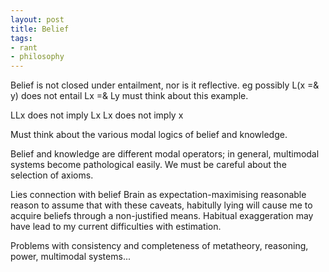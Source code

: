 ```yaml
---
layout: post
title: Belief
tags:
- rant
- philosophy
---
```


Belief is not closed under entailment, nor is it reflective.
eg possibly L(x =&amp; y) does not entail Lx =&amp; Ly must think about this example.

LLx does not imply Lx
Lx does not imply x

Must think about the various modal logics of belief and knowledge.

Belief and knowledge are different modal operators; in general, multimodal systems become pathological easily. We must be careful about the selection of axioms.

Lies connection with belief
Brain as expectation-maximising
reasonable reason to assume that with these caveats, habitully lying will cause me to acquire beliefs through a non-justified means.
Habitual exaggeration may have lead to my current difficulties with estimation.

Problems with consistency and completeness of metatheory, reasoning, power, multimodal systems...
